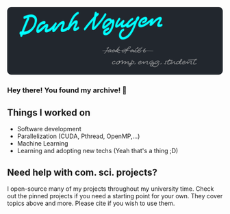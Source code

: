 
![Header](https://github.com/danny-cpp/danny-cpp/blob/main/banner.png "Header")

### Hey there! You found my archive! 👋

## Things I worked on
- Software development
- Parallelization (CUDA, Pthread, OpenMP,...)
- Machine Learning
- Learning and adopting new techs (Yeah that's a thing ;D)
## Need help with com. sci. projects?
I open-source many of my projects throughout my university time. Check out the pinned projects if you need a starting point for your own. They cover topics above and more. Please cite if you wish to use them.

<!--
**danny-cpp/danny-cpp** is a ✨ _special_ ✨ repository because its `README.md` (this file) appears on your GitHub profile.

Here are some ideas to get you started:

- 🔭 I’m currently working on ...
- 🌱 I’m currently learning ...
- 👯 I’m looking to collaborate on ...
- 🤔 I’m looking for help with ...
- 💬 Ask me about ...
- 📫 How to reach me: ...
- 😄 Pronouns: ...
- ⚡ Fun fact: ...
-->
